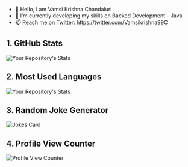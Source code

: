 - 👋 Hello, I am Vamsi Krishna Chandaluri
- 🌱 I’m currently developing my skills on Backed Development - Java
- 📫 Reach me on Twitter: https://twitter.com/Vamsikrishna99C

## 1. GitHub Stats

![Your Repository's Stats](https://github-readme-stats.vercel.app/api?username=CVamsi27&show_icons=true&theme=midnight-purple)

## 2. Most Used Languages

![Your Repository's Stats](https://github-readme-stats.vercel.app/api/top-langs/?username=CVamsi27&theme=midnight-purple)

## 3. Random Joke Generator

![Jokes Card](https://readme-jokes.vercel.app/api)

## 4. Profile View Counter

![Profile View Counter](https://komarev.com/ghpvc/?username=CVamsi27)
